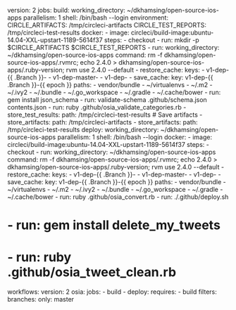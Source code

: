 version: 2
jobs:
  build:
    working_directory: ~/dkhamsing/open-source-ios-apps
    parallelism: 1
    shell: /bin/bash --login
    environment:
      CIRCLE_ARTIFACTS: /tmp/circleci-artifacts
      CIRCLE_TEST_REPORTS: /tmp/circleci-test-results
    docker:
    - image: circleci/build-image:ubuntu-14.04-XXL-upstart-1189-5614f37
    steps:
    - checkout
    - run: mkdir -p $CIRCLE_ARTIFACTS $CIRCLE_TEST_REPORTS
    - run:
        working_directory: ~/dkhamsing/open-source-ios-apps
        command: rm -f dkhamsing/open-source-ios-apps/.rvmrc; echo 2.4.0 > dkhamsing/open-source-ios-apps/.ruby-version; rvm use 2.4.0 --default
    - restore_cache:
        keys:
        - v1-dep-{{ .Branch }}-
        - v1-dep-master-
        - v1-dep-
    - save_cache:
        key: v1-dep-{{ .Branch }}-{{ epoch }}
        paths:
        - vendor/bundle
        - ~/virtualenvs
        - ~/.m2
        - ~/.ivy2
        - ~/.bundle
        - ~/.go_workspace
        - ~/.gradle
        - ~/.cache/bower
    - run: gem install json_schema
    - run: validate-schema .github/schema.json contents.json
    - run: ruby .github/osia_validate_categories.rb
    - store_test_results:
        path: /tmp/circleci-test-results
    # Save artifacts
    - store_artifacts:
        path: /tmp/circleci-artifacts
    - store_artifacts:
        path: /tmp/circleci-test-results
  deploy:
    working_directory: ~/dkhamsing/open-source-ios-apps
    parallelism: 1
    shell: /bin/bash --login
    docker:
    - image: circleci/build-image:ubuntu-14.04-XXL-upstart-1189-5614f37
    steps:
    - checkout
    - run:
        working_directory: ~/dkhamsing/open-source-ios-apps
        command: rm -f dkhamsing/open-source-ios-apps/.rvmrc; echo 2.4.0 > dkhamsing/open-source-ios-apps/.ruby-version; rvm use 2.4.0 --default
    - restore_cache:
        keys:
        - v1-dep-{{ .Branch }}-
        - v1-dep-master-
        - v1-dep-
    - save_cache:
        key: v1-dep-{{ .Branch }}-{{ epoch }}
        paths:
        - vendor/bundle
        - ~/virtualenvs
        - ~/.m2
        - ~/.ivy2
        - ~/.bundle
        - ~/.go_workspace
        - ~/.gradle
        - ~/.cache/bower
    - run: ruby .github/osia_convert.rb
    - run: ./.github/deploy.sh
#     - run: gem install delete_my_tweets
#     - run: ruby .github/osia_tweet_clean.rb
workflows:
  version: 2
  osia:
    jobs:
      - build
      - deploy:
          requires:
            - build
          filters:
            branches:
              only: master
              
